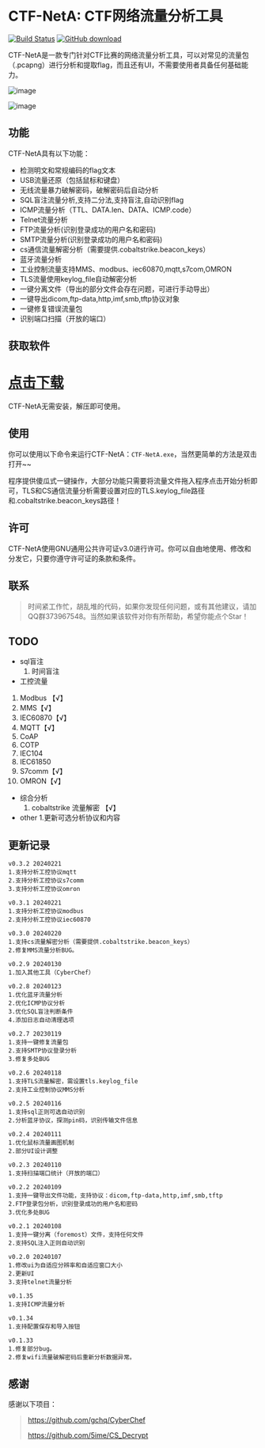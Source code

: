 
# CTF-NetA: CTF网络流量分析工具
[![Build Status](https://img.shields.io/badge/PRs-welcome-brightgreen.svg?style=flat-square)](https://download.csdn.net/download/qq_33295410/88301195)
[![GitHub download](https://img.shields.io/github/tag/Arinue/CTF-NetA.svg?label=release)](https://download.csdn.net/download/qq_33295410/88301195)

CTF-NetA是一款专门针对CTF比赛的网络流量分析工具，可以对常见的流量包（.pcapng）进行分析和提取flag，而且还有UI，不需要使用者具备任何基础能力。


![image](https://github.com/Arinue/CTF-NetA/assets/38693947/1f1a8540-4b7f-43ca-9c2f-ef7b631ea8ed)

![image](https://github.com/Arinue/CTF-NetA/assets/38693947/b973ed5e-450e-4fbb-889c-96880298a2e7)



## 功能

CTF-NetA具有以下功能：

- 检测明文和常规编码的flag文本
- USB流量还原（包括鼠标和键盘）
- 无线流量暴力破解密码，破解密码后自动分析
- SQL盲注流量分析,支持二分法,支持盲注,自动识别flag
- ICMP流量分析（TTL、DATA.len、DATA、ICMP.code）
- Telnet流量分析
- FTP流量分析(识别登录成功的用户名和密码)
- SMTP流量分析(识别登录成功的用户名和密码)
- cs通信流量解密分析（需要提供.cobaltstrike.beacon_keys）
- 蓝牙流量分析
- 工业控制流量支持MMS、modbus、iec60870,mqtt,s7com,OMRON
- TLS流量使用keylog_file自动解密分析
- 一键分离文件（导出的部分文件会存在问题，可进行手动导出）
- 一键导出dicom,ftp-data,http,imf,smb,tftp协议对象
- 一键修复错误流量包
- 识别端口扫描（开放的端口）

## 获取软件
# <a href="">点击下载</a>
CTF-NetA无需安装，解压即可使用。

## 使用

你可以使用以下命令来运行CTF-NetA：`CTF-NetA.exe`，当然更简单的方法是双击打开~~

程序提供傻瓜式一键操作，大部分功能只需要将流量文件拖入程序点击开始分析即可，TLS和CS通信流量分析需要设置对应的TLS.keylog_file路径和.cobaltstrike.beacon_keys路径！

## 许可

CTF-NetA使用GNU通用公共许可证v3.0进行许可。你可以自由地使用、修改和分发它，只要你遵守许可证的条款和条件。

## 联系

> 时间紧工作忙，胡乱堆的代码，如果你发现任何问题，或有其他建议，请加QQ群373967548。当然如果该软件对你有所帮助，希望你能点个Star！
## TODO
- sql盲注
  1. 时间盲注
- 工控流量
1. Modbus 【√】
2. MMS【√】
3. IEC60870【√】
4. MQTT【√】
5. CoAP
6. COTP
7. IEC104
8. IEC61850
9. S7comm【√】
10. OMRON【√】
- 综合分析
  1.  cobaltstrike 流量解密 【√】
- other
  1.更新可选分析协议和内容

## 更新记录
```
v0.3.2 20240221
1.支持分析工控协议mqtt
2.支持分析工控协议s7comm
3.支持分析工控协议omron

v0.3.1 20240221
1.支持分析工控协议modbus
2.支持分析工控协议iec60870

v0.3.0 20240220
1.支持cs流量解密分析（需要提供.cobaltstrike.beacon_keys）
2.修复MMS流量分析BUG。

v0.2.9 20240130
1.加入其他工具（CyberChef）

v0.2.8 20240123
1.优化蓝牙流量分析
2.优化ICMP协议分析
3.优化SQL盲注判断条件
4.添加日志自动清理选项

v0.2.7 20230119
1.支持一键修复流量包
2.支持SMTP协议登录分析
3.修复多处BUG

v0.2.6 20240118
1.支持TLS流量解密，需设置tls.keylog_file
2.支持工业控制协议MMS分析

v0.2.5 20240116
1.支持sql正则可选自动识别
2.分析蓝牙协议，探测pin码，识别传输文件信息

v0.2.4 20240111
1.优化鼠标流量画图机制
2.部分UI设计调整

v0.2.3 20240110
1.支持扫描端口统计（开放的端口）

v0.2.2 20240109
1.支持一键导出文件功能，支持协议：dicom,ftp-data,http,imf,smb,tftp
2.FTP登录包分析，识别登录成功的用户名和密码
3.优化多处BUG

v0.2.1 20240108
1.支持一键分离（foremost）文件，支持任何文件
2.支持SQL注入正则自动识别

v0.2.0 20240107
1.修改ui为自适应分辨率和自适应窗口大小
2.更新UI
3.支持telnet流量分析

v0.1.35
1.支持ICMP流量分析

v0.1.34 
1.支持配置保存和导入按钮

v0.1.33
1.修复部分bug。
2.修复wifi流量破解密码后重新分析数据异常。
```
## 感谢
感谢以下项目：

> https://github.com/gchq/CyberChef
> 
> https://github.com/5ime/CS_Decrypt
